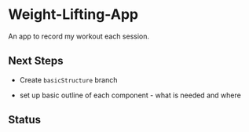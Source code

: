 # Weight-Lifting-App
An app to record my workout each session.

## Next Steps

* Create `basicStructure` branch

* set up basic outline of each component - what is needed and where

## Status


